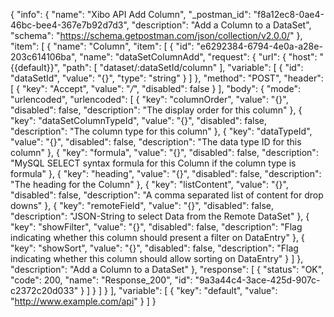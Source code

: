 {
  "info": {
    "name": "Xibo API Add Column",
    "_postman_id": "f8a12ec8-0ae4-46bc-bee4-367e7b92d7d3",
    "description": "Add a Column to a DataSet",
    "schema": "https://schema.getpostman.com/json/collection/v2.0.0/"
  },
  "item": [
    {
      "name": "Column",
      "item": [
        {
          "id": "e6292384-6794-4e0a-a28e-203c614106ba",
          "name": "dataSetColumnAdd",
          "request": {
            "url": {
              "host": "{{default}}",
              "path": [
                "dataset/:dataSetId/column"
              ],
              "variable": [
                {
                  "id": "dataSetId",
                  "value": "{}",
                  "type": "string"
                }
              ]
            },
            "method": "POST",
            "header": [
              {
                "key": "Accept",
                "value": "*/*",
                "disabled": false
              }
            ],
            "body": {
              "mode": "urlencoded",
              "urlencoded": [
                {
                  "key": "columnOrder",
                  "value": "{}",
                  "disabled": false,
                  "description": "The display order for this column"
                },
                {
                  "key": "dataSetColumnTypeId",
                  "value": "{}",
                  "disabled": false,
                  "description": "The column type for this column"
                },
                {
                  "key": "dataTypeId",
                  "value": "{}",
                  "disabled": false,
                  "description": "The data type ID for this column"
                },
                {
                  "key": "formula",
                  "value": "{}",
                  "disabled": false,
                  "description": "MySQL SELECT syntax formula for this Column if the column type is formula"
                },
                {
                  "key": "heading",
                  "value": "{}",
                  "disabled": false,
                  "description": "The heading for the Column"
                },
                {
                  "key": "listContent",
                  "value": "{}",
                  "disabled": false,
                  "description": "A comma separated list of content for drop downs"
                },
                {
                  "key": "remoteField",
                  "value": "{}",
                  "disabled": false,
                  "description": "JSON-String to select Data from the Remote DataSet"
                },
                {
                  "key": "showFilter",
                  "value": "{}",
                  "disabled": false,
                  "description": "Flag indicating whether this column should present a filter on DataEntry"
                },
                {
                  "key": "showSort",
                  "value": "{}",
                  "disabled": false,
                  "description": "Flag indicating whether this column should allow sorting on DataEntry"
                }
              ]
            },
            "description": "Add a Column to a DataSet"
          },
          "response": [
            {
              "status": "OK",
              "code": 200,
              "name": "Response_200",
              "id": "9a3a44c4-3ace-425d-907c-c2372c20d033"
            }
          ]
        }
      ]
    }
  ],
  "variable": [
    {
      "key": "default",
      "value": "http://www.example.com/api"
    }
  ]
}